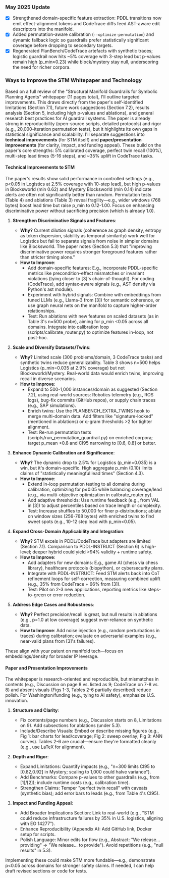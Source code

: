 ### May 2025 Update

- [x] Strengthened domain-specific feature extraction: PDDL transitions now
  emit effect-alignment tokens and CodeTrace diffs feed AST-aware edit
  descriptors into the manifold.
- [x] Added permutation-aware calibration (`--optimize-permutation`) and
  dynamic fallback logic so guardrails prefer statistically significant
  coverage before dropping to secondary targets.
- [x] Regenerated PlanBench/CodeTrace artefacts with synthetic traces; logistic
  guardrail now hits ~5% coverage with 3-step lead but p-values remain high
  (p_min≈0.23) while block/mystery stay null, underscoring the need for richer
  corpora.

### Ways to Improve the STM Whitepaper and Technology

Based on a full review of the "Structural Manifold Guardrails for Symbolic Planning Agents" whitepaper (11 pages total), I'll outline targeted improvements. This draws directly from the paper's self-identified limitations (Section 7.1), future work suggestions (Section 7.2), results analysis (Section 5, including high p-values and ablations), and general research best practices for AI guardrail systems. The paper is already strong in reproducibility (open-source scripts, detailed protocols) and rigor (e.g., 20,000-iteration permutation tests), but it highlights its own gaps in statistical significance and scalability. I'll separate suggestions into **technical improvements** (for STM itself) and **paper/presentation improvements** (for clarity, impact, and funding appeal). These build on the paper's core strengths: 5% calibrated coverage, perfect twin recall (100%), multi-step lead times (5-16 steps), and ~35% uplift in CodeTrace tasks.

#### Technical Improvements to STM
The paper's results show solid performance in controlled settings (e.g., p<0.05 in Logistics at 2.5% coverage with 10-step lead), but high p-values in Blocksworld (min 0.62) and Mystery Blocksworld (min 0.14) indicate alerts are often not significantly better than random. Permutation tests (Table 4) and ablations (Table 3) reveal fragility—e.g., wider windows (768 bytes) boost lead time but raise p_min to 0.12-1.00. Focus on enhancing discriminative power without sacrificing precision (which is already 1.0).

1. **Strengthen Discriminative Signals and Features**:
   - **Why?** Current dilution signals (coherence as graph density, entropy as token dispersion, stability as temporal similarity) work well for Logistics but fail to separate signals from noise in simpler domains like Blocksworld. The paper notes (Section 5.3) that "improving discriminative power requires stronger foreground features rather than stricter timing alone."
   - **How to Improve**:
     - Add domain-specific features: E.g., incorporate PDDL-specific metrics like precondition-effect mismatches or invariant violations (tying closer to [3]'s chain-of-thought). For coding (CodeTrace), add syntax-aware signals (e.g., AST density via Python's ast module).
     - Experiment with hybrid signals: Combine with embeddings from tuned LLMs (e.g., Llama-3 from [3]) for semantic coherence, or use graph neural nets on the manifold to capture higher-order relationships.
     - Test: Run ablations with new features on scaled datasets (as in Table 3's n=500 probe), aiming for p_min <0.05 across all domains. Integrate into calibration loop (scripts/calibrate_router.py) to optimize features in-loop, not post-hoc.

2. **Scale and Diversify Datasets/Twins**:
   - **Why?** Limited scale (300 problems/domain, 3 CodeTrace tasks) and synthetic twins reduce generalizability. Table 3 shows n=500 helps Logistics (p_min=0.035 at 2.9% coverage) but not Blocksworld/Mystery. Real-world data would enrich twins, improving recall in diverse scenarios.
   - **How to Improve**:
     - Expand to 500-1,000 instances/domain as suggested (Section 7.2), using real-world sources: Robotics telemetry (e.g., ROS logs), bug-fix commits (GitHub repos), or supply chain traces (e.g., SAP simulations).
     - Enrich twins: Use the PLANBENCH_EXTRA_TWINS hook to merge multi-domain data. Add filters like "signature-locked" (mentioned in ablations) or q-gram thresholds >2 for tighter alignment.
     - Test: Re-run permutation tests (scripts/run_permutation_guardrail.py) on enriched corpora; target p_mean <0.8 and CI95 narrowing to [0.6, 0.8] or better.

3. **Enhance Dynamic Calibration and Significance**:
   - **Why?** The dynamic drop to 2.5% for Logistics (p_min=0.035) is a win, but it's domain-specific. High aggregate p_min (0.10) limits claims of "statistically meaningful lead times" (Section 4.3).
   - **How to Improve**:
     - Extend in-loop permutation testing to all domains during calibration, optimizing for p≤0.05 while balancing coverage/lead (e.g., via multi-objective optimization in calibrate_router.py).
     - Add adaptive thresholds: Use runtime feedback (e.g., from VAL in [3]) to adjust percentiles based on trace length or complexity.
     - Test: Increase shuffles to 50,000 for finer p-distributions; ablate on window sizes (256-768 bytes) with enriched twins to find sweet spots (e.g., 10-12 step lead with p_min<0.05).

4. **Expand Cross-Domain Applicability and Integration**:
   - **Why?** STM excels in PDDL/CodeTrace but adapters are limited (Section 7.1). Comparison to PDDL-INSTRUCT (Section 6) is high-level; deeper hybrid could yield >94% validity + runtime safety.
   - **How to Improve**:
     - Add adapters for new domains: E.g., game AI (chess via chess library), healthcare protocols (biopython), or cybersecurity plans.
     - Integrate with PDDL-INSTRUCT: Feed STM alerts back into CoT refinement loops for self-correction, measuring combined uplift (e.g., 35% from CodeTrace + 66% from [3]).
     - Test: Pilot on 2-3 new applications, reporting metrics like steps-to-green or error reduction.

5. **Address Edge Cases and Robustness**:
   - **Why?** Perfect precision/recall is great, but null results in ablations (e.g., p=1.0 at low coverage) suggest over-reliance on synthetic data.
   - **How to Improve**: Add noise injection (e.g., random perturbations in traces) during calibration; evaluate on adversarial examples (e.g., near-valid plans from [3]'s failures).

These align with your patent on manifold tech—focus on embeddings/density for broader IP leverage.

#### Paper and Presentation Improvements
The whitepaper is research-oriented and reproducible, but mismatches in contents (e.g., Discussion on page 8 vs. listed as 9; CodeTrace on 7-8 vs. 8) and absent visuals (Figs 1-3, Tables 2-6 partially described) reduce polish. For Washington/funding (e.g., tying to AI safety), emphasize U.S. innovation.

1. **Structure and Clarity**:
   - Fix contents/page numbers (e.g., Discussion starts on 8, Limitations on 9). Add subsections for ablations (under 5.3).
   - Include/Describe Visuals: Embed or describe missing figures (e.g., Fig 1: bar charts for lead/coverage; Fig 2: sweep overlay; Fig 3: ANN curves). Tables 2-6 are crucial—ensure they're formatted cleanly (e.g., use LaTeX for alignment).

2. **Depth and Rigor**:
   - Expand Limitations: Quantify impacts (e.g., "n=300 limits CI95 to [0.82,0.92] in Mystery; scaling to 1,000 could halve variance").
   - Add Benchmarks: Compare p-values to other guardrails (e.g., from [1]/[2]); include runtime costs (e.g., calibration time).
   - Strengthen Claims: Temper "perfect twin recall" with caveats (synthetic bias); add error bars to leads (e.g., from Table 4's CI95).

3. **Impact and Funding Appeal**:
   - Add Broader Implications Section: Link to real-world (e.g., "STM could reduce infrastructure failures by 35% in U.S. logistics, aligning with EO 14277").
   - Enhance Reproducibility (Appendix A): Add GitHub link, Docker setup for scripts.
   - Polish Language: Minor edits for flow (e.g., Abstract: "We release... providing" → "We release... to provide"). Avoid repetitions (e.g., "null results" in 5.3).

Implementing these could make STM more fundable—e.g., demonstrate p<0.05 across domains for stronger safety claims. If needed, I can help draft revised sections or code for tests.
